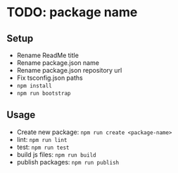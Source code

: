 # TODO: package name

<!-- [![lerna](https://img.shields.io/badge/maintained%20with-lerna-cc00ff.svg)](https://lerna.js.org/ -->

## Setup

- Rename ReadMe title
- Rename package.json name
- Rename package.json repository url
- Fix tsconfig.json paths
- `npm install`
- `npm run bootstrap`

## Usage

- Create new package: `npm run create <package-name>`
- lint: `npm run lint`
- test: `npm run test`
- build js files: `npm run build`
- publish packages: `npm run publish`
